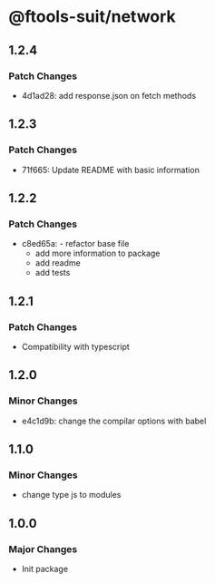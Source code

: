 # @ftools-suit/network

## 1.2.4

### Patch Changes

-   4d1ad28: add response.json on fetch methods

## 1.2.3

### Patch Changes

-   71f665: Update README with basic information

## 1.2.2

### Patch Changes

-   c8ed65a: - refactor base file
    -   add more information to package
    -   add readme
    -   add tests

## 1.2.1

### Patch Changes

-   Compatibility with typescript

## 1.2.0

### Minor Changes

-   e4c1d9b: change the compilar options with babel

## 1.1.0

### Minor Changes

-   change type js to modules

## 1.0.0

### Major Changes

-   Init package
